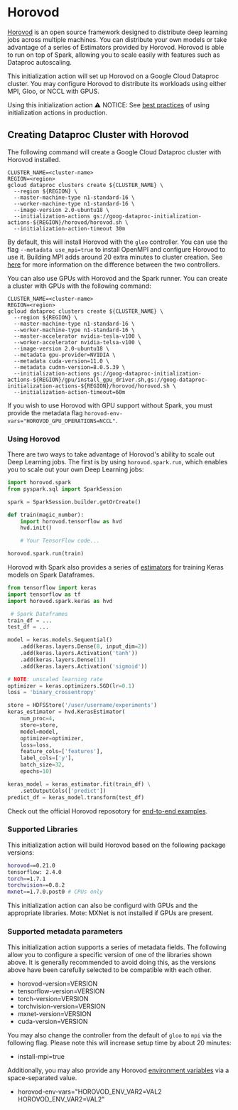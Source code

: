 # Horovod

[Horovod](horovod.ai) is an open source framework designed to distribute deep
learning jobs across multiple machines. You can distribute your own models or
take advantage of a series of Estimators provided by Horovod. Horovod is able
to run on top of Spark, allowing you to scale easily with features such as
Dataproc autoscaling.

This initialization action will set up Horovod on a Google Cloud Dataproc
cluster. You may configure Horovod to distribute its workloads using either
MPI, Gloo, or NCCL with GPUS.

Using this initialization action
⚠️ NOTICE: See [best practices](/README.md#how-initialization-actions-are-used) of using initialization actions in production.

## Creating Dataproc Cluster with Horovod
The following command will create a Google Cloud Dataproc cluster with Horovod installed.

```
CLUSTER_NAME=<cluster-name>
REGION=<region>
gcloud dataproc clusters create ${CLUSTER_NAME} \
  --region ${REGION} \
  --master-machine-type n1-standard-16 \
  --worker-machine-type n1-standard-16 \
  --image-version 2.0-ubuntu18 \
  --initialization-actions gs://goog-dataproc-initialization-actions-${REGION}/horovod/horovod.sh \
  --initialization-action-timeout 30m
```

By default, this will install Horovod with the `gloo` controller. You can use
the flag `--metadata use_mpi=true` to install OpenMPI and configure Horovod to
use it. Building MPI adds around 20 extra minutes to cluster creation.
See [here](https://horovod.readthedocs.io/en/stable/install_include.html#controllers)
for more information on the difference between the two controllers.

You can also use GPUs with Horovod and the Spark runner. You can create a
cluster with GPUs with the following command:

```
CLUSTER_NAME=<cluster-name>
REGION=<region>
gcloud dataproc clusters create ${CLUSTER_NAME} \
  --region ${REGION} \
  --master-machine-type n1-standard-16 \
  --worker-machine-type n1-standard-16 \
  --master-accelerator nvidia-tesla-v100 \
  --worker-accelerator nvidia-telsa-v100 \
  --image-version 2.0-ubuntu18 \
  --metadata gpu-provider=NVIDIA \
  --metadata cuda-version=11.0 \
  --metadata cudnn-version=8.0.5.39 \
  --initialization-actions gs://goog-dataproc-initialization-actions-${REGION}/gpu/install_gpu_driver.sh,gs://goog-dataproc-initialization-actions-${REGION}/horovod/horovod.sh \
  --initialization-action-timeout=60m
```

If you wish to use Horovod with GPU support without Spark, you must provide
the metadata flag `horovod-env-vars="HOROVOD_GPU_OPERATIONS=NCCL"`.

### Using Horovod

There are two ways to take advantage of Horovod's ability to scale out Deep
Learning jobs. The first is by using `horovod.spark.run`, which enables you
to scale out your own Deep Learning jobs:

```python
import horovod.spark
from pyspark.sql import SparkSession

spark = SparkSession.builder.getOrCreate()

def train(magic_number):
    import horovod.tensorflow as hvd
    hvd.init()

    # Your TensorFlow code...

horovod.spark.run(train)
```

Horovod with Spark also provides a series of [estimators](https://horovod.readthedocs.io/en/stable/spark_include.html#horovod-spark-estimators)
for training Keras models on Spark Dataframes.

```python
from tensorflow import keras
import tensorflow as tf
import horovod.spark.keras as hvd

 # Spark Dataframes
train_df = ...
test_df = ...

model = keras.models.Sequential()
    .add(keras.layers.Dense(8, input_dim=2))
    .add(keras.layers.Activation('tanh'))
    .add(keras.layers.Dense(1))
    .add(keras.layers.Activation('sigmoid'))

# NOTE: unscaled learning rate
optimizer = keras.optimizers.SGD(lr=0.1)
loss = 'binary_crossentropy'

store = HDFSStore('/user/username/experiments')
keras_estimator = hvd.KerasEstimator(
    num_proc=4,
    store=store,
    model=model,
    optimizer=optimizer,
    loss=loss,
    feature_cols=['features'],
    label_cols=['y'],
    batch_size=32,
    epochs=10)

keras_model = keras_estimator.fit(train_df) \
    .setOutputCols(['predict'])
predict_df = keras_model.transform(test_df)
```

Check out the official Horovod reposotory for [end-to-end examples](https://github.com/horovod/horovod/tree/master/examples/spark/keras).

### Supported Libraries

This initialization action will build Horovod based on the following package versions:
```bash
horovod==0.21.0
tensorflow: 2.4.0
torch==1.7.1
torchvision==0.8.2
mxnet==1.7.0.post0 # CPUs only
```

This initialization action can also be configurd with GPUs and the appropriate libraries.
Mote: MXNet is not installed if GPUs are present.

### Supported metadata parameters
This initialization action supports a series of metadata fields.
The following allow you to configure a specific version of one of
the libraries shown above. It is generally recommended to avoid
doing this, as the versions above have been carefully selected to be
compatible with each other.

* horovod-version=VERSION
* tensorflow-version=VERSION
* torch-version=VERSION
* torchvision-version=VERSION
* mxnet-version=VERSION
* cuda-version=VERSION

You may also change the controller from the default of `gloo` to `mpi`
via the following flag. Please note this will increase setup time by
about 20 minutes:

* install-mpi=true

Additionally, you may also provide any Horovod [environment variables](https://horovod.readthedocs.io/en/stable/install_include.html#environment-variables) via
a space-separated value.

* horovod-env-vars="HOROVOD_ENV_VAR2=VAL2 HOROVOD_ENV_VAR2=VAL2"